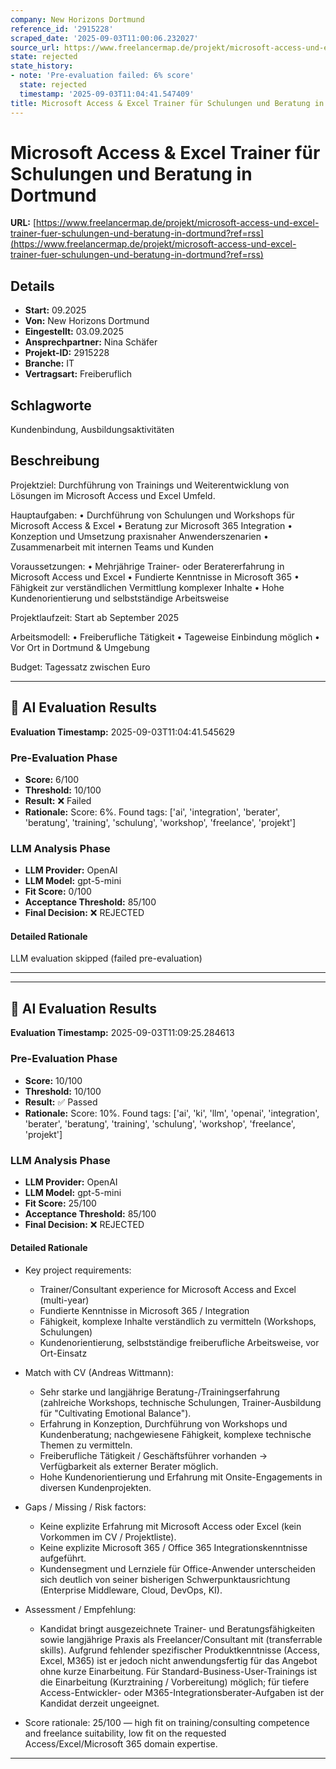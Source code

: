 ```yaml
---
company: New Horizons Dortmund
reference_id: '2915228'
scraped_date: '2025-09-03T11:00:06.232027'
source_url: https://www.freelancermap.de/projekt/microsoft-access-und-excel-trainer-fuer-schulungen-und-beratung-in-dortmund?ref=rss
state: rejected
state_history:
- note: 'Pre-evaluation failed: 6% score'
  state: rejected
  timestamp: '2025-09-03T11:04:41.547409'
title: Microsoft Access & Excel Trainer für Schulungen und Beratung in Dortmund
---
```



# Microsoft Access & Excel Trainer für Schulungen und Beratung in Dortmund
**URL:** [https://www.freelancermap.de/projekt/microsoft-access-und-excel-trainer-fuer-schulungen-und-beratung-in-dortmund?ref=rss](https://www.freelancermap.de/projekt/microsoft-access-und-excel-trainer-fuer-schulungen-und-beratung-in-dortmund?ref=rss)
## Details
- **Start:** 09.2025
- **Von:** New Horizons Dortmund
- **Eingestellt:** 03.09.2025
- **Ansprechpartner:** Nina Schäfer
- **Projekt-ID:** 2915228
- **Branche:** IT
- **Vertragsart:** Freiberuflich

## Schlagworte
Kundenbindung, Ausbildungsaktivitäten

## Beschreibung
Projektziel:
Durchführung von Trainings und Weiterentwicklung von Lösungen im Microsoft Access und Excel Umfeld.

Hauptaufgaben:
• Durchführung von Schulungen und Workshops für Microsoft Access & Excel
• Beratung zur Microsoft 365 Integration
• Konzeption und Umsetzung praxisnaher Anwenderszenarien
• Zusammenarbeit mit internen Teams und Kunden

Voraussetzungen:
• Mehrjährige Trainer- oder Beratererfahrung in Microsoft Access und Excel
• Fundierte Kenntnisse in Microsoft 365
• Fähigkeit zur verständlichen Vermittlung komplexer Inhalte
• Hohe Kundenorientierung und selbstständige Arbeitsweise

Projektlaufzeit:
Start ab September 2025

Arbeitsmodell:
• Freiberufliche Tätigkeit
• Tageweise Einbindung möglich
• Vor Ort in Dortmund & Umgebung

Budget:
Tagessatz zwischen Euro

---

## 🤖 AI Evaluation Results

**Evaluation Timestamp:** 2025-09-03T11:04:41.545629

### Pre-Evaluation Phase
- **Score:** 6/100
- **Threshold:** 10/100
- **Result:** ❌ Failed
- **Rationale:** Score: 6%. Found tags: ['ai', 'integration', 'berater', 'beratung', 'training', 'schulung', 'workshop', 'freelance', 'projekt']

### LLM Analysis Phase
- **LLM Provider:** OpenAI
- **LLM Model:** gpt-5-mini
- **Fit Score:** 0/100
- **Acceptance Threshold:** 85/100
- **Final Decision:** ❌ REJECTED

#### Detailed Rationale
LLM evaluation skipped (failed pre-evaluation)

---


---

## 🤖 AI Evaluation Results

**Evaluation Timestamp:** 2025-09-03T11:09:25.284613

### Pre-Evaluation Phase
- **Score:** 10/100
- **Threshold:** 10/100
- **Result:** ✅ Passed
- **Rationale:** Score: 10%. Found tags: ['ai', 'ki', 'llm', 'openai', 'integration', 'berater', 'beratung', 'training', 'schulung', 'workshop', 'freelance', 'projekt']

### LLM Analysis Phase
- **LLM Provider:** OpenAI
- **LLM Model:** gpt-5-mini
- **Fit Score:** 25/100
- **Acceptance Threshold:** 85/100
- **Final Decision:** ❌ REJECTED

#### Detailed Rationale
- Key project requirements:
  - Trainer/Consultant experience for Microsoft Access and Excel (multi-year)
  - Fundierte Kenntnisse in Microsoft 365 / Integration
  - Fähigkeit, komplexe Inhalte verständlich zu vermitteln (Workshops, Schulungen)
  - Kundenorientierung, selbstständige freiberufliche Arbeitsweise, vor Ort-Einsatz

- Match with CV (Andreas Wittmann):
  - Sehr starke und langjährige Beratung-/Trainingserfahrung (zahlreiche Workshops, technische Schulungen, Trainer-Ausbildung für "Cultivating Emotional Balance").
  - Erfahrung in Konzeption, Durchführung von Workshops und Kundenberatung; nachgewiesene Fähigkeit, komplexe technische Themen zu vermitteln.
  - Freiberufliche Tätigkeit / Geschäftsführer vorhanden → Verfügbarkeit als externer Berater möglich.
  - Hohe Kundenorientierung und Erfahrung mit Onsite-Engagements in diversen Kundenprojekten.

- Gaps / Missing / Risk factors:
  - Keine explizite Erfahrung mit Microsoft Access oder Excel (kein Vorkommen im CV / Projektliste).
  - Keine explizite Microsoft 365 / Office 365 Integrationskenntnisse aufgeführt.
  - Kundensegment und Lernziele für Office-Anwender unterscheiden sich deutlich von seiner bisherigen Schwerpunktausrichtung (Enterprise Middleware, Cloud, DevOps, KI).

- Assessment / Empfehlung:
  - Kandidat bringt ausgezeichnete Trainer- und Beratungsfähigkeiten sowie langjährige Praxis als Freelancer/Consultant mit (transferrable skills). Aufgrund fehlender spezifischer Produktkenntnisse (Access, Excel, M365) ist er jedoch nicht anwendungsfertig für das Angebot ohne kurze Einarbeitung. Für Standard-Business-User-Trainings ist die Einarbeitung (Kurztraining / Vorbereitung) möglich; für tiefere Access-Entwickler- oder M365-Integrationsberater-Aufgaben ist der Kandidat derzeit ungeeignet.

- Score rationale: 25/100 — high fit on training/consulting competence and freelance suitability, low fit on the requested Access/Excel/Microsoft 365 domain expertise.

---

